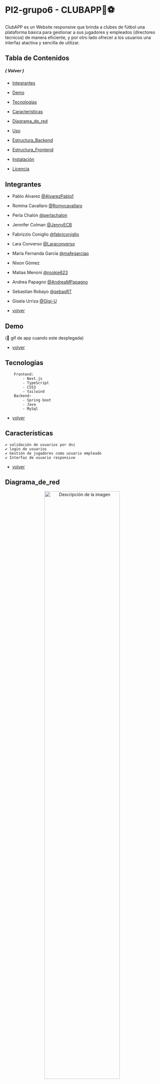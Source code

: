 # PI2-grupo6 - CLUBAPP🥅⚽

ClubAPP es un Website responsive que brinda a clubes de fútbol una plataforma básica para gestionar a sus jugadores y empleados (directores técnicos) de manera eficiente, y por otro lado ofrecer a los usuarios una interfaz atactiva y sencilla de utilizar.

## Tabla de Contenidos 
##### ( Volver )
- [Integrantes](#integrantes)
- [Demo](#demo)
- [Tecnologías](#tecnologías)
- [Características](#características)
- [Diagrama_de_red](#diagrama_de_red)
- [Uso](#uso)
- [Estructura_Backend](#estructura_backend)
- [Estructura_Frontend](#estructura_frontend)

- [Instalación](#instalación)
- [Licencia](#licencia)

## Integrantes 

- Pablo Alvarez [@AlvarezPablo1](https://github.com/AlvarezPablo1)
- Romina Cavallaro [@Romycavallaro](https://github.com/Romycavallaro)
- Perla Chalón [@perlachalon](https://github.com/perlachalon)
- Jennifer Colman [@JennyECB](https://github.com/JennyECB)
- Fabrizzio Coniglio [@fabriconiglio](https://github.com/fabriconiglio)
- Lara Converso [@Laraconverso](https://github.com/Laraconverso)
- María Fernanda García [@mafegarciap](https://github.com/mafegarciap)
- Nixon Gómez 
- Matías Menoni [@rookie623](https://github.com/rookie623)
- Andrea Papagno [@AndreaMPapagno](https://github.com/AndreaMPapagno)
- Sebastian Robayo [@sebasRT](https://github.com/sebasRT)
- Gisela Urriza [@Gigi-U](https://github.com/Gigi-U)

- [volver](#volver)
## Demo

(🚧 gif de app cuando este desplegada)
- [volver](#volver)

## Tecnologías

        Frontend:
            - Next.js
            - TypeScript 
            - CSS3
            - tailwind
        Backend:
            - Spring boot
            - Java
            - MySql
- [volver](#volver)

## Características

    ✔️ validación de usuarios por dni
    ✔️ login de usuarios
    ✔️ Gestión de jugadores como usuario empleado
    ✔️ Interfaz de usuario responsive
- [volver](#volver)

## Diagrama_de_red
<p align="center">
  <img src="https://github.com/Laraconverso/PI2-grupo6/assets/87839629/0214ecff-18e3-4cc0-80d9-32cfbfee6537" alt="Descripción de la imagen" width="70%">
</p>
- [volver](#volver)

## Uso

(🚧 con que usuario loguearse para poder gestionar)

- [volver](#volver)

## Estructura_Backend

    ClubAPP
        |_src
            |_main
                |_java/com/APIclubApp/clubApp
                    |_controller
                    |   - ClubController.java
                    |   - EmployeeController.java
                    |   - PlayerController.java
                    |_model
                    |   - Category.java
                    |   - Club.java
                    |   - Coach.java
                    |   - Employee.java
                    |   - Fixture.java
                    |   - Game.java
                    |   - Payment.java
                    |   - Player.java
                    |   - Role.java
                    |   - Statistics.java
                    |   - Team.java
                    |   - User.java            
                    |_repository
                    |   - ClubRepository.java
                    |   - EmployeeRepository.java
                    |   - PlayerRepository.java
                    |_service
                        |_ impl
                        |   - ClubServiceImpl.java
                        |   - EmployeeServiceImpl.java
                        |   - PlayerServiceImpl.java
                        - ClubService.java
                        - EmployeeService.java
                        - PlayerService.java
                    - ClubAppApplication.java
- [volver](#volver)

### Estructura_Frontend

    front-end
        |_public (images)
        |_src
            |_app
            |   |_admin
            |       - page.tsx    
            |   - globals.css
            |   - layout.tsx
            |   - page.tsx    
            |_components
            |   |_fixture
            |   |   - FixtureContainer.tsx
            |   |   - Matches.tsx
            |   |_header
            |   |   - Header.tsx
            |   |   - LogIn.tsx
            |   |   - SignUp.tsx
            |   |_teams
            |   |   - Team.tsx
            |   |   - TeamContainer.tsx
            |   - Footer.tsx
            |_fonts 
        - next.config.mjs
        - package-lock.json
        - package.json
        - postcss.config.js
        - tailwind.config.ts
        - tsconfig.json
- [volver](#volver)

## Instalación 

### Clona el repositorio en tu máquina local

    git clone git@github.com:Laraconverso/PI2-grupo6.git

### Front-end

    ```bash
    npm install

    npm run dev
    # or
    yarn dev
    # or
    pnpm dev
    # or
    bun dev
    ```
Abrir en [http://localhost:3000](http://localhost:3000)

- [volver](#volver)

## Licencia - [volver](#volver)

    MIT License

    Copyright (c) 2024 Lara Converso

    Permission is hereby granted, free of charge, to any person obtaining a copy
    of this software and associated documentation files (the "Software"), to deal
    in the Software without restriction, including without limitation the rights
    to use, copy, modify, merge, publish, distribute, sublicense, and/or sell
    copies of the Software, and to permit persons to whom the Software is
    furnished to do so, subject to the following conditions:

    The above copyright notice and this permission notice shall be included in all
    copies or substantial portions of the Software.

    THE SOFTWARE IS PROVIDED "AS IS", WITHOUT WARRANTY OF ANY KIND, EXPRESS OR
    IMPLIED, INCLUDING BUT NOT LIMITED TO THE WARRANTIES OF MERCHANTABILITY,
    FITNESS FOR A PARTICULAR PURPOSE AND NONINFRINGEMENT. IN NO EVENT SHALL THE
    AUTHORS OR COPYRIGHT HOLDERS BE LIABLE FOR ANY CLAIM, DAMAGES OR OTHER
    LIABILITY, WHETHER IN AN ACTION OF CONTRACT, TORT OR OTHERWISE, ARISING FROM,
    OUT OF OR IN CONNECTION WITH THE SOFTWARE OR THE USE OR OTHER DEALINGS IN THE
    SOFTWARE.
- [volver](#volver)
